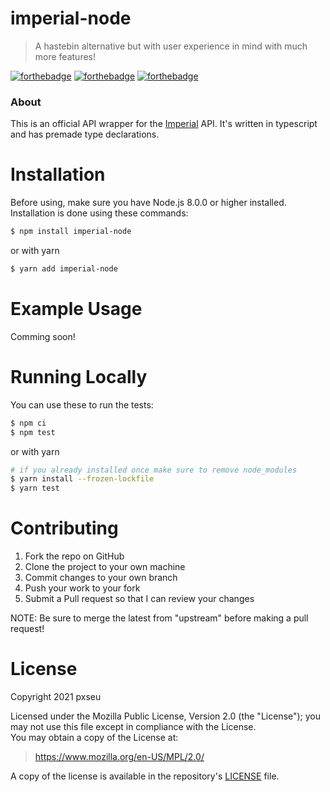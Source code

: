 # imperial-node

> A hastebin alternative but with user experience in mind with much more features!

[![forthebadge](https://forthebadge.com/images/badges/built-with-love.svg)](https://forthebadge.com)
[![forthebadge](https://forthebadge.com/images/badges/made-with-typescript.svg)](https://forthebadge.com)
[![forthebadge](https://forthebadge.com/images/badges/not-a-bug-a-feature.svg)](https://forthebadge.com)

### About

This is an official API wrapper for the [Imperial](http://imperialb.in/) API.
It's written in typescript and has premade type declarations.

# Installation

Before using, make sure you have Node.js 8.0.0 or higher installed.
Installation is done using these commands:

```sh
$ npm install imperial-node
```

or with yarn

```sh
$ yarn add imperial-node
```

# Example Usage

Comming soon!

# Running Locally

You can use these to run the tests:

```sh
$ npm ci
$ npm test
```

or with yarn

```sh
# if you already installed once make sure to remove node_modules
$ yarn install --frozen-lockfile
$ yarn test
```

# Contributing

1. Fork the repo on GitHub
2. Clone the project to your own machine
3. Commit changes to your own branch
4. Push your work to your fork
5. Submit a Pull request so that I can review your changes

NOTE: Be sure to merge the latest from "upstream" before making a pull request!

# License

Copyright 2021 pxseu

Licensed under the Mozilla Public License, Version 2.0 (the "License"); you may not use this file except in compliance with the License. \
You may obtain a copy of the License at:

> https://www.mozilla.org/en-US/MPL/2.0/

A copy of the license is available in the repository's [LICENSE](./LICENSE) file.
